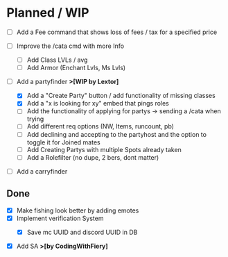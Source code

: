 # Planned / WIP 

- [ ] Add a Fee command that shows loss of fees / tax for a specified price

- [ ] Improve the /cata cmd with more Info
    - [ ] Add Class LVLs / avg
    - [ ] Add Armor (Enchant Lvls, Ms Lvls)

- [ ] Add a partyfinder __>[WIP by Lextor]__
    - [x] Add a "Create Party" button / add functionality of missing classes
    - [x] Add a "x is looking for xy" embed that pings roles
    - [ ] Add the functionality of applying for partys -> sending a /cata when trying
    - [ ] Add different req options (NW, Items, runcount, pb)
    - [ ] Add declining and accepting to the partyhost and the option to toggle it for Joined mates
    - [ ] Add Creating Partys with multiple Spots already taken
    - [ ] Add a Rolefilter (no dupe, 2 bers, dont matter)
     
- [ ] Add a carryfinder

## Done 


- [x] Make fishing look better by adding emotes
- [x] Implement verification System
    - [x] Save mc UUID and discord UUID in DB


  
- [x] Add SA __>[by CodingWithFiery]__
